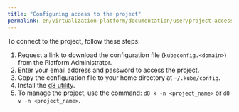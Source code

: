 ```yaml
---
title: "Configuring access to the project"
permalink: en/virtualization-platform/documentation/user/project-access.html
---
```


To connect to the project, follow these steps:

1. Request a link to download the configuration file (`kubeconfig.<domain>`) from the Platform Administrator.
1. Enter your email address and password to access the project.
1. Copy the configuration file to your home directory at `~/.kube/config`.
1. Install the [d8 utility](../../reference/console-utilities/d8.html).
1. To manage the project, use the command: `d8 k -n <project_name>` or `d8 v -n <project_name>`.
